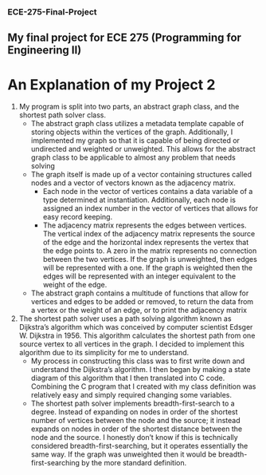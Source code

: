 ### ECE-275-Final-Project

## My final project for ECE 275 (Programming for Engineering II)

# An Explanation of my Project 2
1. My program is split into two parts, an abstract graph class, and the shortest path solver class.
   - The abstract graph class utilizes a metadata template capable of storing objects within the vertices of the graph. Additionally, I implemented my graph so that it is capable of being directed or undirected and weighted or unweighted. This allows for the abstract graph class to be applicable to almost any problem that needs solving
   - The graph itself is made up of a vector containing structures called nodes and a vector of vectors known as the adjacency matrix.
     - Each node in the vector of vertices contains a data variable of a type determined at instantiation. Additionally, each node is assigned an index number in the vector of vertices that allows for easy record keeping.
     - The adjacency matrix represents the edges between vertices. The vertical index of the adjacency matrix represents the source of the edge and the horizontal index represents the vertex that the edge points to. A zero in the matrix represents no connection between the two vertices. If the graph is unweighted, then edges will be represented with a one. If the graph is weighted then the edges will be represented with an integer equivalent to the weight of the edge.
   - The abstract graph contains a multitude of functions that allow for vertices and edges to be added or removed, to return the data from a vertex or the weight of an edge, or to print the adjacency matrix
2. The shortest path solver uses a path solving algorithm known as Dijkstra’s algorithm which was conceived by computer scientist Edsger W. Dijkstra in 1956. This algorithm calculates the shortest path from one source vertex to all vertices in the graph. I decided to implement this algorithm due to its simplicity for me to understand.
   - My process in constructing this class was to first write down and understand the Dijkstra’s algorithm. I then began by making a state diagram of this algorithm that I then translated into C code. Combining the C program that I created with my class definition was relatively easy and simply required changing some variables.
   - The shortest path solver implements breadth-first-search to a degree. Instead of expanding on nodes in order of the shortest number of vertices between the node and the source; it instead expands on nodes in order of the shortest distance between the node and the source. I honestly don’t know if this is technically considered breadth-first-searching, but it operates essentially the same way. If the graph was unweighted then it would be breadth-first-searching by the more standard definition.
